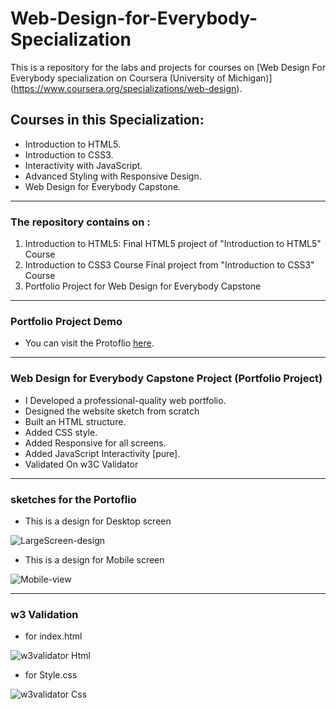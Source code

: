 # Web-Design-for-Everybody-Specialization
This is a repository for the labs and projects for courses on [Web Design For Everybody specialization on Coursera (University of Michigan)] (https://www.coursera.org/specializations/web-design).

## Courses in this Specialization:
* Introduction to HTML5.
* Introduction to CSS3.
* Interactivity with JavaScript.
* Advanced Styling with Responsive Design.
* Web Design for Everybody Capstone.

---

### The repository  contains on :
1. Introduction to HTML5:
Final HTML5 project of "Introduction to HTML5" Course
2. Introduction to CSS3 Course
Final project from "Introduction to CSS3" Course
3. Portfolio Project for Web Design for Everybody Capstone

---
### Portfolio Project Demo

* You can visit the Protoflio [here](https://ayaabuelsoud-portfolio-template.000webhostapp.com/).

---

### Web Design for Everybody Capstone Project (Portfolio Project)
* I Developed a professional-quality web portfolio.
* Designed the website sketch from scratch
* Built an HTML structure.
* Added CSS style.
* Added Responsive for all screens.
* Added JavaScript Interactivity [pure].
* Validated On w3C Validator

---

### sketches for the Portoflio
* This is a design for Desktop screen

![LargeScreen-design](https://github.com/ayaabuelsoud/Web-Design-for-Everybody-Specialization-Coursera/blob/main/Portfolio%20Project%20for%20Web%20Design%20for%20Everybody%20Capstone/Sketch/largescreen.PNG)


* This is a design for Mobile screen

![Mobile-view](https://github.com/ayaabuelsoud/Web-Design-for-Everybody-Specialization-Coursera/blob/main/Portfolio%20Project%20for%20Web%20Design%20for%20Everybody%20Capstone/Sketch/mobile.PNG)

---

### w3 Validation

* for index.html

![w3validator Html](https://github.com/ayaabuelsoud/Web-Design-for-Everybody-Specialization-Coursera/blob/main/Portfolio%20Project%20for%20Web%20Design%20for%20Everybody%20Capstone/ValidatorHtml.PNG)

* for Style.css

![w3validator Css](https://github.com/ayaabuelsoud/Web-Design-for-Everybody-Specialization-Coursera/blob/main/Portfolio%20Project%20for%20Web%20Design%20for%20Everybody%20Capstone/ValidatorCss.PNG)





